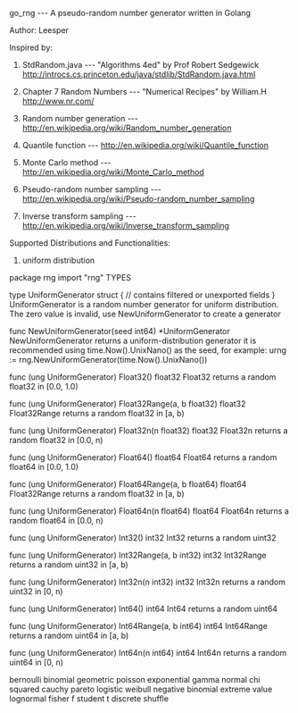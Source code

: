 go_rng --- A pseudo-random number generator written in Golang

Author: Leesper

Inspired by:

1. StdRandom.java --- "Algorithms 4ed" by Prof Robert Sedgewick http://introcs.cs.princeton.edu/java/stdlib/StdRandom.java.html

2. Chapter 7 Random Numbers --- "Numerical Recipes" by William.H http://www.nr.com/

3. Random number generation --- http://en.wikipedia.org/wiki/Random_number_generation

4. Quantile function --- http://en.wikipedia.org/wiki/Quantile_function

5. Monte Carlo method --- http://en.wikipedia.org/wiki/Monte_Carlo_method

6. Pseudo-random number sampling --- http://en.wikipedia.org/wiki/Pseudo-random_number_sampling

7. Inverse transform sampling --- http://en.wikipedia.org/wiki/Inverse_transform_sampling

Supported Distributions and Functionalities:

1. uniform distribution

package rng
    import "rng"
TYPES

type UniformGenerator struct {
    // contains filtered or unexported fields
}
    UniformGenerator is a random number generator for uniform
    distribution. The zero value is invalid, use NewUniformGenerator to
    create a generator

func NewUniformGenerator(seed int64) *UniformGenerator
    NewUniformGenerator returns a uniform-distribution generator it is
    recommended using time.Now().UnixNano() as the seed, for example: urng
    := rng.NewUniformGenerator(time.Now().UnixNano())

func (ung UniformGenerator) Float32() float32
    Float32 returns a random float32 in [0.0, 1.0)

func (ung UniformGenerator) Float32Range(a, b float32) float32
    Float32Range returns a random float32 in [a, b)

func (ung UniformGenerator) Float32n(n float32) float32
    Float32n returns a random float32 in [0.0, n)

func (ung UniformGenerator) Float64() float64
    Float64 returns a random float64 in [0.0, 1.0)

func (ung UniformGenerator) Float64Range(a, b float64) float64
    Float32Range returns a random float32 in [a, b)

func (ung UniformGenerator) Float64n(n float64) float64
    Float64n returns a random float64 in [0.0, n)

func (ung UniformGenerator) Int32() int32
    Int32 returns a random uint32

func (ung UniformGenerator) Int32Range(a, b int32) int32
    Int32Range returns a random uint32 in [a, b)

func (ung UniformGenerator) Int32n(n int32) int32
    Int32n returns a random uint32 in [0, n)

func (ung UniformGenerator) Int64() int64
    Int64 returns a random uint64

func (ung UniformGenerator) Int64Range(a, b int64) int64
    Int64Range returns a random uint64 in [a, b)

func (ung UniformGenerator) Int64n(n int64) int64
    Int64n returns a random uint64 in [0, n)

bernoulli
binomial
geometric
poisson
exponential
gamma
normal
chi squared
cauchy
pareto
logistic
weibull
negative binomial
extreme value
lognormal
fisher f
student t
discrete
shuffle
